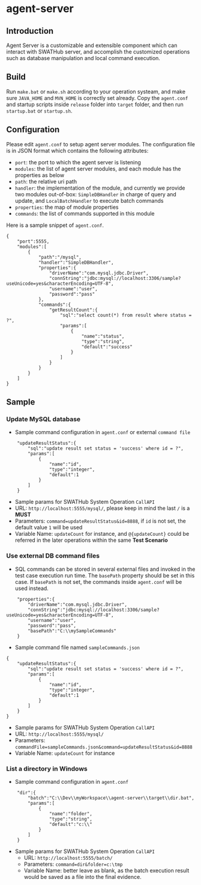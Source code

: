 # agent-server

## Introduction

Agent Server is a customizable and extensible component which can interact with SWATHub server, and accomplish the customized operations such as database manipulation and local command execution.

## Build

Run `make.bat` or `make.sh` according to your operation systeam, and make sure `JAVA_HOME` and `MVN_HOME` is correctly set already.
Copy the `agent.conf` and startup scripts inside `release` folder into `target` folder, and then run `startup.bat` or `startup.sh`.

## Configuration

Please edit `agent.conf` to setup agent server modules. The configuration file is in JSON format which contains the following attributes:
* `port`: the port to which the agent server is listening
* `modules`: the list of agent server modules, and each module has the properties as below
 * `path`: the relative uri path
 * `handler`: the implementation of the module, and currently we provide two modules out-of-box: `SimpleDBHandler` in charge of query and update, and `LocalBatchHandler` to execute batch commands
 * `properties`: the map of module properties
 * `commands`: the list of commands supported in this module
 
Here is a sample snippet of `agent.conf`.
```
{
	"port":5555,
	"modules":[
		{
			"path":"/mysql",
			"handler":"SimpleDBHandler",
			"properties":{
				"driverName":"com.mysql.jdbc.Driver",
				"connString":"jdbc:mysql://localhost:3306/sample?useUnicode=yes&characterEncoding=UTF-8",
				"username":"user",
				"password":"pass"
			},
			"commands":{
				"getResultCount":{
					"sql":"select count(*) from result where status = ?",
					"params":[
						{
							"name":"status",
							"type":"string",
							"default":"success"
						}
					]
				}
			}
		}
	]
}
```

## Sample

### Update MySQL database

* Sample command configuration in `agent.conf` or external `command file`
```
	"updateResultStatus":{
		"sql":"update result set status = 'success' where id = ?",
		"params":[
			{
				"name":"id",
				"type":"integer",
				"default":1
			}
		]				
	}
```				
* Sample params for SWATHub System Operation `CallAPI`
 * URL: `http://localhost:5555/mysql/`, please keep in mind the last `/` is a **MUST**
 * Parameters: `command=updateResultStatus&id=8888`, if `id` is not set, the default value `1` will be used
 * Variable Name: `updateCount` for instance, and `@{updateCount}` could be referred in the later operations within the same **Test Scenario**
 
### Use external DB command files

* SQL commands can be stored in several external files and invoked in the test case execution run time. The `basePath` property should be set in this case. If `basePath` is not set, the commands inside `agent.conf` will be used instead.
```
	"properties":{
		"driverName":"com.mysql.jdbc.Driver",
		"connString":"jdbc:mysql://localhost:3306/sample?useUnicode=yes&characterEncoding=UTF-8",
		"username":"user",
		"password":"pass",
		"basePath":"C:\\mySampleCommands"
	}
```
* Sample command file named `sampleCommands.json`
```
{
	"updateResultStatus":{
		"sql":"update result set status = 'success' where id = ?",
		"params":[
			{
				"name":"id",
				"type":"integer",
				"default":1
			}
		]				
	}	
}
```
* Sample params for SWATHub System Operation `CallAPI`
 * URL: `http://localhost:5555/mysql/`
 * Parameters: `commandFile=sampleCommands.json&command=updateResultStatus&id=8888`
 * Variable Name: `updateCount` for instance

### List a directory in Windows
 
* Sample command configuration in `agent.conf`
```
 	"dir":{
		"batch":"C:\\Dev\\myWorkspace\\agent-server\\target\\dir.bat",
		"params":[
			{
				"name":"folder",
				"type":"string",
				"default":"c:\\"
			}
		]
	}
```
* Sample params for SWATHub System Operation `CallAPI`
  * URL: `http://localhost:5555/batch/`
  * Parameters: `command=dir&folder=c:\tmp`
  * Variable Name: better leave as blank, as the batch execution result would be saved as a file into the final evidence.
